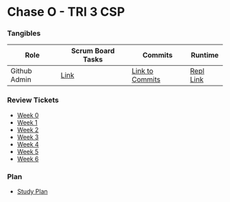 # Chase O - TRI 3 CSP 


### Tangibles

| Role  | Scrum Board Tasks  | Commits  |  Runtime |
|---|---|---|---|
| Github Admin  | [Link]()  | [Link to Commits](https://github.com/ChaseOtt/Data-Structures/commits/main)  |  [Repl Link](https://replit.com/@ChaseOtt1/Data-Structures-Project) |

### Review Tickets
- [Week 0](https://github.com/ChaseOtt/Data-Structures/issues/1)
- [Week 1](https://github.com/ChaseOtt/Data-Structures/issues/3)
- [Week 2](https://github.com/ChaseOtt/Data-Structures/issues/4)
- [Week 3](https://github.com/ChaseOtt/Data-Structures/issues/5)
- [Week 4](https://github.com/ChaseOtt/Data-Structures/issues/7)
- [Week 5](Weeeek5)
- [Week 6](Weeeek6)


### Plan
- [Study Plan](https://github.com/ChaseOtt/Data-Structures/issues/6)
